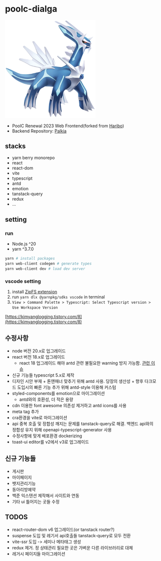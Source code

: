 # poolc-dialga

<img src="./_images/dialga.webp" width="300px" title="Dialga" alt="Dialga"/>

- PoolC Renewal 2023 Web Frontend(forked from [Haribo](https://github.com/PoolC/Haribo))
- Backend Repository: [Palkia](https://github.com/PoolC/Palkia)

## stacks

- yarn berry monorepo
- react
- react-dom
- vite
- typescript
- antd
- emotion
- tanstack-query
- redux
- ...

## setting

### run

- Node.js ^20
- yarn ^3.7.0

```sh
yarn # install packages
yarn web-client codegen # generate types
yarn web-client dev # load dev server
```

### vscode setting

1. install [ZipFS extension](https://marketplace.visualstudio.com/items?itemName=arcanis.vscode-zipfs)
2. run `yarn dlx @yarnpkg/sdks vscode` in terminal
3. `View > Command Palette > Typescript: Select Typescript version > Use Workspace Version`

[https://kimyanglogging.tistory.com/8](https://kimyanglogging.tistory.com/8)

## 수정사항

- node 버전 20.x로 업그레이드
- react 버전 18.x로 업그레이드
  - react 18 업그레이드 해야 antd 관련 불필요한 warning 방지 가능함. [관련 이슈](https://github.com/ant-design/ant-design/issues/44994)
- 신규 기능들 typescript 5.x로 제작
- 디자인 시안 부재 + 톤앤매너 맞추기 위해 antd 사용. 당장의 생산성 + 향후 다크모드 도입시의 빠른 기능 추가 위해 antd-style 이용해 커스텀
- styled-components를 emotion으로 마이그레이션
  - antd와의 호환성, 더 적은 용량
- cdn 이용한 font awesome 의존성 제거하고 antd icons를 사용
- meta tag 추가
- cra환경을 vite로 마이그레이션
- api 중복 호출 및 정합성 깨지는 문제를 tanstack-query로 해결. 백엔드 api와의 정합성 유지 위해 openapi-typescript-generator 사용
- 수정사항에 맞게 배포환경 dockerizing
- toast-ui editor를 v2에서 v3로 업그레이드

## 신규 기능들

- 게시판
- 마이페이지
- 뱃지관리기능
- 동아리방예약
- 백준 익스텐션 제작해서 사이트와 연동
- 기타 ui 틀어지는 곳들 수정

## TODOS

- react-router-dom v6 업그레이드(or tanstack router?)
- suspense 도입 및 레기서 api호출들 tanstack-query로 모두 전환
- vite-ssr 도입 -> 세미나 메타태그 생성
- redux 제거. 정 상태관리 필요한 곳은 가벼운 다른 라이브러리로 대체
- 레거시 페이지들 마이그레이션
